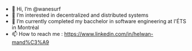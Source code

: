 - 👋 Hi, I’m @wanesurf
- 👀 I’m interested in decentralized and distributed systems
- 🌱 I’m currently completed my bacchelor in software engineering at l'ÉTS in Montréal
- 📫 How to reach me : https://www.linkedin.com/in/helwan-mand%C3%A9

